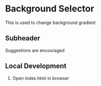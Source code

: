 # Background Selector

This is used to change background gradient

## Subheader

Suggestions are encouraged

## Local Development

1. Open index.html in browser